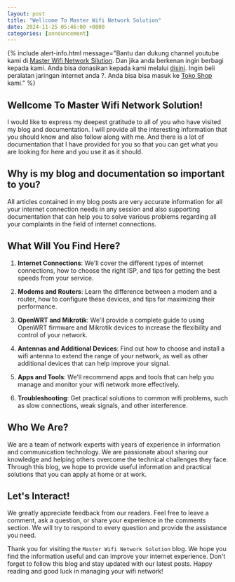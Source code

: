 ```yaml
---
layout: post
title: "Wellcome To Master Wifi Network Solution"
date: 2024-11-25 05:46:00 +0800
categories: [announcement]
---
```


{% include alert-info.html message="Bantu dan dukung channel youtube kami di <a href='https://youtube.com/@masterwifinetworksolution?sub_confirmation=1'>Master Wifi Network Silution</a>. Dan jika anda berkenan ingin berbagi kepada kami. Anda bisa donasikan kepada kami melalui <a href='/donate.html'>disini</a>. Ingin beli peralatan jaringan internet anda ?. Anda bisa bisa masuk ke <a href='https://shpe.site/tokobeberkah'>Toko Shop</a> kami." %}

## Wellcome To Master Wifi Network Solution!

I would like to express my deepest gratitude to all of you who have visited my blog and documentation. I will provide all the interesting information that you should know and also follow along with me. And there is a lot of documentation that I have provided for you so that you can get what you are looking for here and you use it as it should.

## Why is my blog and documentation so important to you?

All articles contained in my blog posts are very accurate information for all your internet connection needs in any session and also supporting documentation that can help you to solve various problems regarding all your complaints in the field of internet connections.

## What Will You Find Here?

1. **Internet Connections**: We'll cover the different types of internet connections, how to choose the right ISP, and tips for getting the best speeds from your service.

1. **Modems and Routers**: Learn the difference between a modem and a router, how to configure these devices, and tips for maximizing their performance.

1. **OpenWRT and Mikrotik**: We'll provide a complete guide to using OpenWRT firmware and Mikrotik devices to increase the flexibility and control of your network.

1. **Antennas and Additional Devices**: Find out how to choose and install a wifi antenna to extend the range of your network, as well as other additional devices that can help improve your signal.

1. **Apps and Tools**: We'll recommend apps and tools that can help you manage and monitor your wifi network more effectively.

1. **Troubleshooting**: Get practical solutions to common wifi problems, such as slow connections, weak signals, and other interference.

## Who We Are?

We are a team of network experts with years of experience in information and communication technology. We are passionate about sharing our knowledge and helping others overcome the technical challenges they face. Through this blog, we hope to provide useful information and practical solutions that you can apply at home or at work.

## Let's Interact!

We greatly appreciate feedback from our readers. Feel free to leave a comment, ask a question, or share your experience in the comments section. We will try to respond to every question and provide the assistance you need.

Thank you for visiting the `Master Wifi Network Solution` blog. We hope you find the information useful and can improve your internet experience. Don't forget to follow this blog and stay updated with our latest posts. Happy reading and good luck in managing your wifi network!
